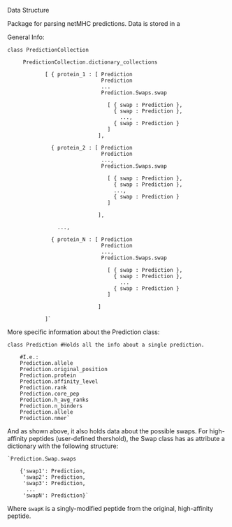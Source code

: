 Data Structure

Package for parsing netMHC predictions. Data is stored in a


General Info:
 
 
    class PredictionCollection
 
         PredictionCollection.dictionary_collections
                
                [ { protein_1 : [ Prediction
                                  Prediction
                                  ...
                                  Prediction.Swaps.swap
                                
                                    [ { swap : Prediction },
                                      { swap : Prediction },
                                        ...,
                                      { swap : Prediction }
                                    ]
                                 ],       
                   
                  { protein_2 : [ Prediction
                                  Prediction
                                  ...,
                                  Prediction.Swaps.swap
                            
                                    [ { swap : Prediction },
                                      { swap : Prediction },
                                      ...,
                                      { swap : Prediction }
                                    ]
                                      
                                 ],
                                 
                    ...,                   
                                    
                  { protein_N : [ Prediction
                                  Prediction
                                  ...,
                                  Prediction.Swaps.swap
                            
                                    [ { swap : Prediction },
                                      { swap : Prediction },
                                        ...
                                      { swap : Prediction }  
                                    ]
                                      
                                 ]
                                
                ]`
         
                             
More specific information about the Prediction class:                                                                    


    class Prediction #Holds all the info about a single prediction.
    
        #I.e.:
        Prediction.allele
        Prediction.original_position
        Prediction.protein
        Prediction.affinity_level
        Prediction.rank
        Prediction.core_pep
        Prediction.h_avg_ranks
        Prediction.n_binders 
        Prediction.allele 
        Prediction.nmer`

And as shown above, it also holds data about the possible swaps. For high-affinity peptides (user-defined thershold), the Swap class has as attribute a dictionary with the following structure:

    `Prediction.Swap.swaps

        {'swap1': Prediction,
         'swap2': Prediction,
         'swap3': Prediction,
          ...
         'swapN': Prediction}`

     
Where `swapK` is a singly-modified peptide from the original, high-affinity peptide. 
        

                    
                                        
